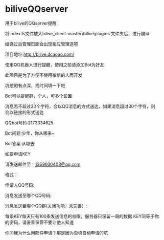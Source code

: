 # biliveQQserver
用于bilive的QQserver提醒

将index.ts文件放入bilive_client-master\bilive\plugins   文件夹后，进行编译


编译过后管理页面会出现相应管理选项

项目地址:http://bilive.dcaoao.com/


使用QQ机器人进行提醒，使用之前请添加Bot为好友

此项目是为了方便不使用微信的人而开发

坑挖的有点深，找时间填一下吧

Bot可以提醒群，个人，可多个设置

消息若不超过30个字符，会以QQ消息的方式送达，如果消息超过30个字符，则会以链接的形式送达


QQbot号码:2173334625

Bot问题:少年，你从哪来~

Bot答案:从哪去


如要申请KEY

请发送邮件至：1369000408@qq.com

格式：

申请人QQ号码:  

消息发送至哪个QQ号码:  

消息发送至哪个QQ群(关闭功能，未完善）:  




每条KEY每天只有100条发送信息的权限，服务器只保留一周的数据
KEY同等于你的密码，请妥善保管不要让他人知道

你问我为什么用邮件申请？那是因为没填自动申请的坑
